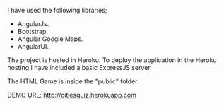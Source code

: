 I have used the following libraries;

- AngularJs.
- Bootstrap.
- Angular Google Maps.
- AngularUI.

The project is hosted in Heroku. To deploy the application in the Heroku hosting I have included a basic ExpressJS server. 

The HTML Game is inside the "public" folder.

DEMO URL: http://citiesquiz.herokuapp.com

